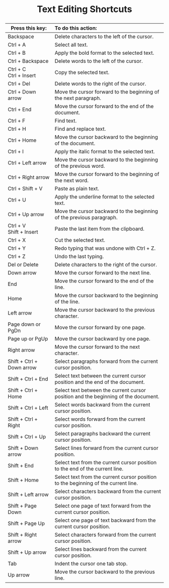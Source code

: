 # <p style="text-align: center">Text Editing Shortcuts</p>

| Press this key:              | To do this action:                                                                 |
| ---------------------------- | :----------------------------------------------------------------------------------|
| Backspace                    | Delete characters to the left of the cursor.                                       |
| Ctrl + A                     | Select all text.                                                                   |
| Ctrl + B                     | Apply the bold format to the selected text.                                        |
| Ctrl + Backspace             | Delete words to the left of the cursor.                                            |
| Ctrl + C  <br>Ctrl + Insert  | Copy the selected text.                                                            |
| Ctrl + Del                   | Delete words to the right of the cursor.                                           |
| Ctrl + Down arrow            | Move the cursor forward to the beginning of the next paragraph.                    |
| Ctrl + End                   | Move the cursor forward to the end of the document.                                |
| Ctrl + F                     | Find text.                                                                         |
| Ctrl + H                     | Find and replace text.                                                             |
| Ctrl + Home                  | Move the cursor backward to the beginning of the document.                         |
| Ctrl + I                     | Apply the italic format to the selected text.                                      |
| Ctrl + Left arrow            | Move the cursor backward to the beginning of the previous word.                    |
| Ctrl + Right arrow           | Move the cursor forward to the beginning of the next word.                         |
| Ctrl + Shift + V             | Paste as plain text.                                                               |
| Ctrl + U                     | Apply the underline format to the selected text.                                   |
| Ctrl + Up arrow              | Move the cursor backward to the beginning of the previous paragraph.               |
| Ctrl + V  <br>Shift + Insert | Paste the last item from the clipboard.                                            |
| Ctrl + X                     | Cut the selected text.                                                             |
| Ctrl + Y                     | Redo typing that was undone with Ctrl + Z.                                         |
| Ctrl + Z                     | Undo the last typing.                                                              |
| Del or Delete                | Delete characters to the right of the cursor.                                      |
| Down arrow                   | Move the cursor forward to the next line.                                          |
| End                          | Move the cursor forward to the end of the line.                                    |
| Home                         | Move the cursor backward to the beginning of the line.                             |
| Left arrow                   | Move the cursor backward to the previous character.                                |
| Page down or PgDn            | Move the cursor forward by one page.                                               |
| Page up or PgUp              | Move the cursor backward by one page.                                              |
| Right arrow                  | Move the cursor forward to the next character.                                     |
| Shift + Ctrl + Down arrow    | Select paragraphs forward from the current cursor position.                        |
| Shift + Ctrl + End           | Select text between the current cursor position and the end of the document.       |
| Shift + Ctrl + Home          | Select text between the current cursor position and the beginning of the document. |
| Shift + Ctrl + Left          | Select words backward from the current cursor position.                            |
| Shift + Ctrl + Right         | Select words forward from the current cursor position.                             |
| Shift + Ctrl + Up            | Select paragraphs backward the current cursor position.                            |
| Shift + Down arrow           | Select lines forward from the current cursor position.                             |
| Shift + End                  | Select text from the current cursor position to the end of the current line.       |
| Shift + Home                 | Select text from the current cursor position to the beginning of the current line. |
| Shift + Left arrow           | Select characters backward from the current cursor position.                       |
| Shift + Page Down            | Select one page of text forward from the current cursor position.                  |
| Shift + Page Up              | Select one page of text backward from the current cursor position.                 |
| Shift + Right arrow          | Select characters forward from the current cursor position.                        |
| Shift + Up arrow             | Select lines backward from the current cursor position.                            |
| Tab                          | Indent the cursor one tab stop.                                                    |
| Up arrow                     | Move the cursor backward to the previous line.                                     |
